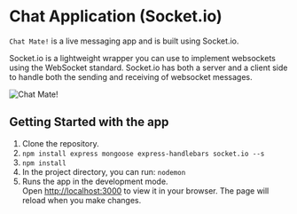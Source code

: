 # Chat Application (Socket.io)
`Chat Mate!` is a live messaging app and is built using Socket.io.

Socket.io is a lightweight wrapper you can use to implement websockets using the WebSocket standard.
Socket.io has both a server and a client side to handle both the sending and receiving of websocket messages.

![Chat Mate!](https://github.com/ParulK-bhardwaj/BEW-Chat-Clone/assets/111934039/c1770961-4a15-4b6f-ab6a-d7656d1a1280)

## Getting Started with the app
1. Clone the repository.
2. `npm install express mongoose express-handlebars socket.io --s`
3. `npm install`
4. In the project directory, you can run:
    `nodemon`
5. Runs the app in the development mode.\
Open [http://localhost:3000](http://localhost:3000) to view it in your browser. The page will reload when you make changes.
